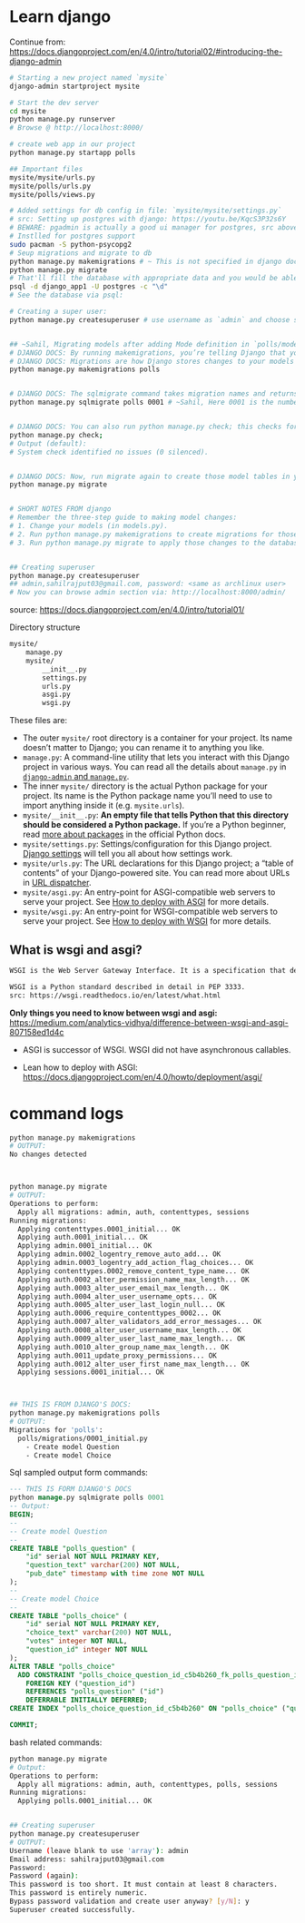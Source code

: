 # Learn django

Continue from: https://docs.djangoproject.com/en/4.0/intro/tutorial02/#introducing-the-django-admin

```bash
# Starting a new project named `mysite`
django-admin startproject mysite

# Start the dev server
cd mysite
python manage.py runserver
# Browse @ http://localhost:8000/

# create web app in our project
python manage.py startapp polls

## Important files
mysite/mysite/urls.py
mysite/polls/urls.py
mysite/polls/views.py

# Added settings for db config in file: `mysite/mysite/settings.py`
# src: Setting up postgres with django: https://youtu.be/KqcS3P32s6Y
# BEWARE: pgadmin is actually a good ui manager for postgres, src above^^.
# Instlled for postgres support
sudo pacman -S python-psycopg2
# Seup migrations and migrate to db
python manage.py makemigrations # ~ This is not specified in django docs though.
python manage.py migrate
# That'll fill the database with appropriate data and you would be able to see lots of tables created by command:
psql -d django_app1 -U postgres -c "\d"
# See the database via psql:

# Creating a super user:
python manage.py createsuperuser # use username as `admin` and choose some passwd.


## ~Sahil, Migrating models after adding Mode definition in `polls/models.py` and adding `polls` app i.e., `polls.apps.PollsConfig` to array i.e., `INSTALLED_APPS` in `mysite/settings.py`.
# DJANGO DOCS: By running makemigrations, you’re telling Django that you’ve made some changes to your models (in this case, you’ve made new ones) and that you’d like the changes to be stored as a migration.
# DJANGO DOCS: Migrations are how Django stores changes to your models (and thus your database schema) - they’re files on disk. You can read the migration for your new model if you like; it’s the file polls/migrations/0001_initial.py. Don’t worry, you’re not expected to read them every time Django makes one, but they’re designed to be human-editable in case you want to manually tweak how Django changes things.
python manage.py makemigrations polls


# DJANGO DOCS: The sqlmigrate command takes migration names and returns their SQL:
python manage.py sqlmigrate polls 0001 # ~Sahil, Here 0001 is the number on the filenames in `polls/migrations/` directory.


# DJANGO DOCS: You can also run python manage.py check; this checks for any problems in your  without making migrations or touching the database.
python manage.py check;
# Output (default):
# System check identified no issues (0 silenced).


# DJANGO DOCS: Now, run migrate again to create those model tables in your database. The migrate command takes all the migrations that haven’t been applied (Django tracks which ones are applied using a special table in your database called django_migrations) and runs them against your database - essentially, synchronizing the changes you made to your models with the schema in the database.
python manage.py migrate


# SHORT NOTES FROM django
# Remember the three-step guide to making model changes:
# 1. Change your models (in models.py).
# 2. Run python manage.py makemigrations to create migrations for those changes
# 3. Run python manage.py migrate to apply those changes to the database.


## Creating superuser
python manage.py createsuperuser
## admin,sahilrajput03@gmail.com, password: <same as archlinux user>
# Now you can browse admin section via: http://localhost:8000/admin/
```

source: https://docs.djangoproject.com/en/4.0/intro/tutorial01/

Directory structure

```txt
mysite/
    manage.py
    mysite/
        __init__.py
        settings.py
        urls.py
        asgi.py
        wsgi.py
```

These files are:

- The outer `mysite/` root directory is a container for your project. Its name doesn’t matter to Django; you can rename it to anything you like.
- `manage.py`: A command-line utility that lets you interact with this Django project in various ways. You can read all the details about `manage.py` in [`django-admin` and `manage.py`](https://docs.djangoproject.com/en/4.0/ref/django-admin/).
- The inner `mysite/` directory is the actual Python package for your project. Its name is the Python package name you’ll need to use to import anything inside it (e.g. `mysite.urls`).
- `mysite/__init__.py`: **An empty file that tells Python that this directory should be considered a Python package.** If you’re a Python beginner, read [more about packages](https://docs.python.org/3/tutorial/modules.html#tut-packages) in the official Python docs.
- `mysite/settings.py`: Settings/configuration for this Django project. [Django settings](https://docs.djangoproject.com/en/4.0/topics/settings/) will tell you all about how settings work.
- `mysite/urls.py`: The URL declarations for this Django project; a “table of contents” of your Django-powered site. You can read more about URLs in [URL dispatcher](https://docs.djangoproject.com/en/4.0/topics/http/urls/).
- `mysite/asgi.py`: An entry-point for ASGI-compatible web servers to serve your project. See [How to deploy with ASGI](https://docs.djangoproject.com/en/4.0/howto/deployment/asgi/) for more details.
- `mysite/wsgi.py`: An entry-point for WSGI-compatible web servers to serve your project. See [How to deploy with WSGI](https://docs.djangoproject.com/en/4.0/howto/deployment/wsgi/) for more details.

## What is wsgi and asgi?

```txt
WSGI is the Web Server Gateway Interface. It is a specification that describes how a web server communicates with web applications, and how web applications can be chained together to process one request.

WSGI is a Python standard described in detail in PEP 3333.
src: https://wsgi.readthedocs.io/en/latest/what.html
```

**Only things you need to know between wsgi and asgi:** https://medium.com/analytics-vidhya/difference-between-wsgi-and-asgi-807158ed1d4c

- ASGI is successor of WSGI. WSGI did not have asynchronous callables.

- Lean how to deploy with ASGI: https://docs.djangoproject.com/en/4.0/howto/deployment/asgi/

# command logs

```bash
python manage.py makemigrations
# OUTPUT:
No changes detected



python manage.py migrate
# OUTPUT:
Operations to perform:
  Apply all migrations: admin, auth, contenttypes, sessions
Running migrations:
  Applying contenttypes.0001_initial... OK
  Applying auth.0001_initial... OK
  Applying admin.0001_initial... OK
  Applying admin.0002_logentry_remove_auto_add... OK
  Applying admin.0003_logentry_add_action_flag_choices... OK
  Applying contenttypes.0002_remove_content_type_name... OK
  Applying auth.0002_alter_permission_name_max_length... OK
  Applying auth.0003_alter_user_email_max_length... OK
  Applying auth.0004_alter_user_username_opts... OK
  Applying auth.0005_alter_user_last_login_null... OK
  Applying auth.0006_require_contenttypes_0002... OK
  Applying auth.0007_alter_validators_add_error_messages... OK
  Applying auth.0008_alter_user_username_max_length... OK
  Applying auth.0009_alter_user_last_name_max_length... OK
  Applying auth.0010_alter_group_name_max_length... OK
  Applying auth.0011_update_proxy_permissions... OK
  Applying auth.0012_alter_user_first_name_max_length... OK
  Applying sessions.0001_initial... OK



## THIS IS FROM DJANGO'S DOCS:
python manage.py makemigrations polls
# OUTPUT:
Migrations for 'polls':
  polls/migrations/0001_initial.py
    - Create model Question
    - Create model Choice

```

Sql sampled output form commands:

```sql
--- THIS IS FORM DJANGO'S DOCS
python manage.py sqlmigrate polls 0001
-- Output:
BEGIN;
--
-- Create model Question
--
CREATE TABLE "polls_question" (
    "id" serial NOT NULL PRIMARY KEY,
    "question_text" varchar(200) NOT NULL,
    "pub_date" timestamp with time zone NOT NULL
);
--
-- Create model Choice
--
CREATE TABLE "polls_choice" (
    "id" serial NOT NULL PRIMARY KEY,
    "choice_text" varchar(200) NOT NULL,
    "votes" integer NOT NULL,
    "question_id" integer NOT NULL
);
ALTER TABLE "polls_choice"
  ADD CONSTRAINT "polls_choice_question_id_c5b4b260_fk_polls_question_id"
    FOREIGN KEY ("question_id")
    REFERENCES "polls_question" ("id")
    DEFERRABLE INITIALLY DEFERRED;
CREATE INDEX "polls_choice_question_id_c5b4b260" ON "polls_choice" ("question_id");

COMMIT;
```

bash related commands:

```bash
python manage.py migrate
# Output:
Operations to perform:
  Apply all migrations: admin, auth, contenttypes, polls, sessions
Running migrations:
  Applying polls.0001_initial... OK


## Creating superuser
python manage.py createsuperuser
# OUTPUT:
Username (leave blank to use 'array'): admin
Email address: sahilrajput03@gmail.com
Password:
Password (again):
This password is too short. It must contain at least 8 characters.
This password is entirely numeric.
Bypass password validation and create user anyway? [y/N]: y
Superuser created successfully.
```
